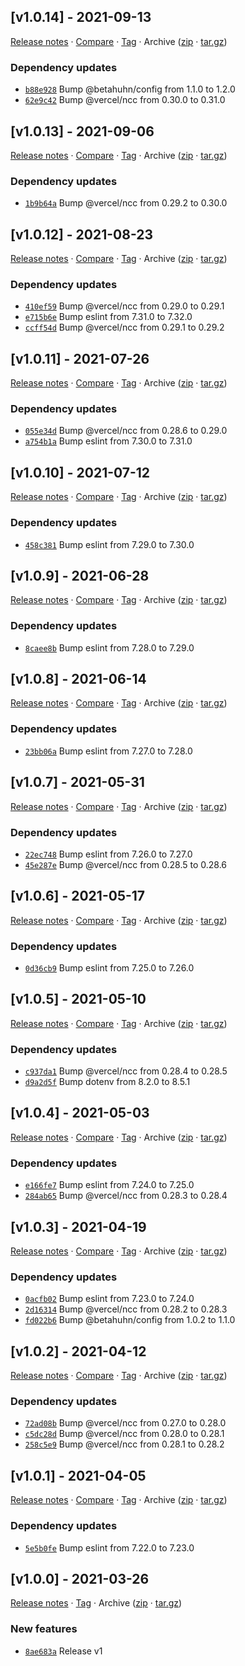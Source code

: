 ## [v1.0.14] - 2021-09-13

[Release notes](https://github.com/BetaHuhn/node-starter/releases/tag/v1.0.14) · [Compare](https://github.com/BetaHuhn/node-starter/compare/v1.0.13...v1.0.14) · [Tag](https://github.com/BetaHuhn/node-starter/tree/v1.0.14) · Archive ([zip](https://github.com/BetaHuhn/node-starter/archive/v1.0.14.zip) · [tar.gz](https://github.com/BetaHuhn/node-starter/archive/v1.0.14.tar.gz))

### Dependency updates

- [`b88e928`](https://github.com/BetaHuhn/node-starter/commit/b88e928)  Bump @betahuhn/config from 1.1.0 to 1.2.0
- [`62e9c42`](https://github.com/BetaHuhn/node-starter/commit/62e9c42)  Bump @vercel/ncc from 0.30.0 to 0.31.0

## [v1.0.13] - 2021-09-06

[Release notes](https://github.com/BetaHuhn/node-starter/releases/tag/v1.0.13) · [Compare](https://github.com/BetaHuhn/node-starter/compare/v1.0.12...v1.0.13) · [Tag](https://github.com/BetaHuhn/node-starter/tree/v1.0.13) · Archive ([zip](https://github.com/BetaHuhn/node-starter/archive/v1.0.13.zip) · [tar.gz](https://github.com/BetaHuhn/node-starter/archive/v1.0.13.tar.gz))

### Dependency updates

- [`1b9b64a`](https://github.com/BetaHuhn/node-starter/commit/1b9b64a)  Bump @vercel/ncc from 0.29.2 to 0.30.0

## [v1.0.12] - 2021-08-23

[Release notes](https://github.com/BetaHuhn/node-starter/releases/tag/v1.0.12) · [Compare](https://github.com/BetaHuhn/node-starter/compare/v1.0.11...v1.0.12) · [Tag](https://github.com/BetaHuhn/node-starter/tree/v1.0.12) · Archive ([zip](https://github.com/BetaHuhn/node-starter/archive/v1.0.12.zip) · [tar.gz](https://github.com/BetaHuhn/node-starter/archive/v1.0.12.tar.gz))

### Dependency updates

- [`410ef59`](https://github.com/BetaHuhn/node-starter/commit/410ef59)  Bump @vercel/ncc from 0.29.0 to 0.29.1
- [`e715b6e`](https://github.com/BetaHuhn/node-starter/commit/e715b6e)  Bump eslint from 7.31.0 to 7.32.0
- [`ccff54d`](https://github.com/BetaHuhn/node-starter/commit/ccff54d)  Bump @vercel/ncc from 0.29.1 to 0.29.2

## [v1.0.11] - 2021-07-26

[Release notes](https://github.com/BetaHuhn/node-starter/releases/tag/v1.0.11) · [Compare](https://github.com/BetaHuhn/node-starter/compare/v1.0.10...v1.0.11) · [Tag](https://github.com/BetaHuhn/node-starter/tree/v1.0.11) · Archive ([zip](https://github.com/BetaHuhn/node-starter/archive/v1.0.11.zip) · [tar.gz](https://github.com/BetaHuhn/node-starter/archive/v1.0.11.tar.gz))

### Dependency updates

- [`055e34d`](https://github.com/BetaHuhn/node-starter/commit/055e34d)  Bump @vercel/ncc from 0.28.6 to 0.29.0
- [`a754b1a`](https://github.com/BetaHuhn/node-starter/commit/a754b1a)  Bump eslint from 7.30.0 to 7.31.0

## [v1.0.10] - 2021-07-12

[Release notes](https://github.com/BetaHuhn/node-starter/releases/tag/v1.0.10) · [Compare](https://github.com/BetaHuhn/node-starter/compare/v1.0.9...v1.0.10) · [Tag](https://github.com/BetaHuhn/node-starter/tree/v1.0.10) · Archive ([zip](https://github.com/BetaHuhn/node-starter/archive/v1.0.10.zip) · [tar.gz](https://github.com/BetaHuhn/node-starter/archive/v1.0.10.tar.gz))

### Dependency updates

- [`458c381`](https://github.com/BetaHuhn/node-starter/commit/458c381)  Bump eslint from 7.29.0 to 7.30.0

## [v1.0.9] - 2021-06-28

[Release notes](https://github.com/BetaHuhn/node-starter/releases/tag/v1.0.9) · [Compare](https://github.com/BetaHuhn/node-starter/compare/v1.0.8...v1.0.9) · [Tag](https://github.com/BetaHuhn/node-starter/tree/v1.0.9) · Archive ([zip](https://github.com/BetaHuhn/node-starter/archive/v1.0.9.zip) · [tar.gz](https://github.com/BetaHuhn/node-starter/archive/v1.0.9.tar.gz))

### Dependency updates

- [`8caee8b`](https://github.com/BetaHuhn/node-starter/commit/8caee8b)  Bump eslint from 7.28.0 to 7.29.0

## [v1.0.8] - 2021-06-14

[Release notes](https://github.com/BetaHuhn/node-starter/releases/tag/v1.0.8) · [Compare](https://github.com/BetaHuhn/node-starter/compare/v1.0.7...v1.0.8) · [Tag](https://github.com/BetaHuhn/node-starter/tree/v1.0.8) · Archive ([zip](https://github.com/BetaHuhn/node-starter/archive/v1.0.8.zip) · [tar.gz](https://github.com/BetaHuhn/node-starter/archive/v1.0.8.tar.gz))

### Dependency updates

- [`23bb06a`](https://github.com/BetaHuhn/node-starter/commit/23bb06a)  Bump eslint from 7.27.0 to 7.28.0

## [v1.0.7] - 2021-05-31

[Release notes](https://github.com/BetaHuhn/node-starter/releases/tag/v1.0.7) · [Compare](https://github.com/BetaHuhn/node-starter/compare/v1.0.6...v1.0.7) · [Tag](https://github.com/BetaHuhn/node-starter/tree/v1.0.7) · Archive ([zip](https://github.com/BetaHuhn/node-starter/archive/v1.0.7.zip) · [tar.gz](https://github.com/BetaHuhn/node-starter/archive/v1.0.7.tar.gz))

### Dependency updates

- [`22ec748`](https://github.com/BetaHuhn/node-starter/commit/22ec748)  Bump eslint from 7.26.0 to 7.27.0
- [`45e287e`](https://github.com/BetaHuhn/node-starter/commit/45e287e)  Bump @vercel/ncc from 0.28.5 to 0.28.6

## [v1.0.6] - 2021-05-17

[Release notes](https://github.com/BetaHuhn/node-starter/releases/tag/v1.0.6) · [Compare](https://github.com/BetaHuhn/node-starter/compare/v1.0.5...v1.0.6) · [Tag](https://github.com/BetaHuhn/node-starter/tree/v1.0.6) · Archive ([zip](https://github.com/BetaHuhn/node-starter/archive/v1.0.6.zip) · [tar.gz](https://github.com/BetaHuhn/node-starter/archive/v1.0.6.tar.gz))

### Dependency updates

- [`0d36cb9`](https://github.com/BetaHuhn/node-starter/commit/0d36cb9)  Bump eslint from 7.25.0 to 7.26.0

## [v1.0.5] - 2021-05-10

[Release notes](https://github.com/BetaHuhn/node-starter/releases/tag/v1.0.5) · [Compare](https://github.com/BetaHuhn/node-starter/compare/v1.0.4...v1.0.5) · [Tag](https://github.com/BetaHuhn/node-starter/tree/v1.0.5) · Archive ([zip](https://github.com/BetaHuhn/node-starter/archive/v1.0.5.zip) · [tar.gz](https://github.com/BetaHuhn/node-starter/archive/v1.0.5.tar.gz))

### Dependency updates

- [`c937da1`](https://github.com/BetaHuhn/node-starter/commit/c937da1)  Bump @vercel/ncc from 0.28.4 to 0.28.5
- [`d9a2d5f`](https://github.com/BetaHuhn/node-starter/commit/d9a2d5f)  Bump dotenv from 8.2.0 to 8.5.1

## [v1.0.4] - 2021-05-03

[Release notes](https://github.com/BetaHuhn/node-starter/releases/tag/v1.0.4) · [Compare](https://github.com/BetaHuhn/node-starter/compare/v1.0.3...v1.0.4) · [Tag](https://github.com/BetaHuhn/node-starter/tree/v1.0.4) · Archive ([zip](https://github.com/BetaHuhn/node-starter/archive/v1.0.4.zip) · [tar.gz](https://github.com/BetaHuhn/node-starter/archive/v1.0.4.tar.gz))

### Dependency updates

- [`e166fe7`](https://github.com/BetaHuhn/node-starter/commit/e166fe7)  Bump eslint from 7.24.0 to 7.25.0
- [`284ab65`](https://github.com/BetaHuhn/node-starter/commit/284ab65)  Bump @vercel/ncc from 0.28.3 to 0.28.4

## [v1.0.3] - 2021-04-19

[Release notes](https://github.com/BetaHuhn/node-starter/releases/tag/v1.0.3) · [Compare](https://github.com/BetaHuhn/node-starter/compare/v1.0.2...v1.0.3) · [Tag](https://github.com/BetaHuhn/node-starter/tree/v1.0.3) · Archive ([zip](https://github.com/BetaHuhn/node-starter/archive/v1.0.3.zip) · [tar.gz](https://github.com/BetaHuhn/node-starter/archive/v1.0.3.tar.gz))

### Dependency updates

- [`0acfb02`](https://github.com/BetaHuhn/node-starter/commit/0acfb02)  Bump eslint from 7.23.0 to 7.24.0
- [`2d16314`](https://github.com/BetaHuhn/node-starter/commit/2d16314)  Bump @vercel/ncc from 0.28.2 to 0.28.3
- [`fd022b6`](https://github.com/BetaHuhn/node-starter/commit/fd022b6)  Bump @betahuhn/config from 1.0.2 to 1.1.0

## [v1.0.2] - 2021-04-12

[Release notes](https://github.com/BetaHuhn/node-starter/releases/tag/v1.0.2) · [Compare](https://github.com/BetaHuhn/node-starter/compare/v1.0.1...v1.0.2) · [Tag](https://github.com/BetaHuhn/node-starter/tree/v1.0.2) · Archive ([zip](https://github.com/BetaHuhn/node-starter/archive/v1.0.2.zip) · [tar.gz](https://github.com/BetaHuhn/node-starter/archive/v1.0.2.tar.gz))

### Dependency updates

- [`72ad08b`](https://github.com/BetaHuhn/node-starter/commit/72ad08b)  Bump @vercel/ncc from 0.27.0 to 0.28.0
- [`c5dc28d`](https://github.com/BetaHuhn/node-starter/commit/c5dc28d)  Bump @vercel/ncc from 0.28.0 to 0.28.1
- [`258c5e9`](https://github.com/BetaHuhn/node-starter/commit/258c5e9)  Bump @vercel/ncc from 0.28.1 to 0.28.2

## [v1.0.1] - 2021-04-05

[Release notes](https://github.com/BetaHuhn/node-starter/releases/tag/v1.0.1) · [Compare](https://github.com/BetaHuhn/node-starter/compare/v1.0.0...v1.0.1) · [Tag](https://github.com/BetaHuhn/node-starter/tree/v1.0.1) · Archive ([zip](https://github.com/BetaHuhn/node-starter/archive/v1.0.1.zip) · [tar.gz](https://github.com/BetaHuhn/node-starter/archive/v1.0.1.tar.gz))

### Dependency updates

- [`5e5b0fe`](https://github.com/BetaHuhn/node-starter/commit/5e5b0fe)  Bump eslint from 7.22.0 to 7.23.0

## [v1.0.0] - 2021-03-26

[Release notes](https://github.com/BetaHuhn/node-starter/releases/tag/v1.0.0) · [Tag](https://github.com/BetaHuhn/node-starter/tree/v1.0.0) · Archive ([zip](https://github.com/BetaHuhn/node-starter/archive/v1.0.0.zip) · [tar.gz](https://github.com/BetaHuhn/node-starter/archive/v1.0.0.tar.gz))

### New features

- [`8ae683a`](https://github.com/BetaHuhn/node-starter/commit/8ae683a)  Release v1
